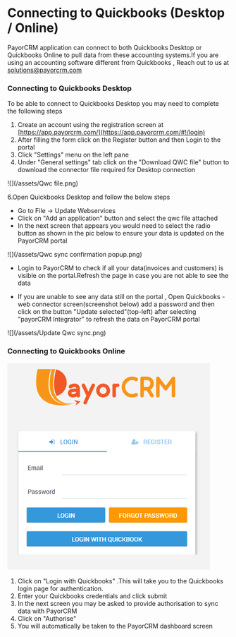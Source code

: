 # Connecting to Quickbooks \(Desktop / Online\)

PayorCRM application can connect to both Quickbooks Desktop or Quickbooks Online to pull data from these accounting systems.If you are using an accounting software different from Quickbooks , Reach out to us at solutions@payorcrm.com

### Connecting to Quickbooks Desktop

To be able to connect to Quickbooks Desktop you may need to complete the following steps

1. Create an account using the registration screen at [https://app.payorcrm.com/](https://app.payorcrm.com/#!/login)
2. After filling the form click on the Register button and then Login to the portal
3. Click "Settings" menu on the left pane
4. Under "General settings" tab click on the "Download QWC file" button to download the connector file required for Desktop connection

![](/assets/Qwc file.png)

6.Open Quickbooks Desktop and follow the below steps

* Go to File -&gt; Update Webservices
* Click on "Add an application" button and select the qwc file attached
* In the next screen that appears you would need to select the radio button as shown in the pic below to ensure your data is updated on the PayorCRM portal

![](/assets/Qwc sync confirmation popup.png)

* Login to PayorCRM  to check if all your data\(invoices and customers\) is visible on the portal.Refresh the page in case you are not able to see the data

* If you are unable to see any data still on the portal , Open Quickbooks - web connector screen\(screenshot below\) add a password and then click on the button "Update selected"\(top-left\) after selecting "payorCRM Integrator" to refresh the data on PayorCRM portal

![](/assets/Update Qwc sync.png)

### Connecting to Quickbooks Online

![](/assets/loginscreen.PNG)

1. Click on "Login with Quickbooks" .This will take you to the Quickbooks login page for authentication.
2. Enter your Quickbooks credentials and click submit
3. In the next screen you may be asked to provide authorisation to sync data with PayorCRM
4. Click on "Authorise"
5. You will automatically be taken to the PayorCRM dashboard screen



